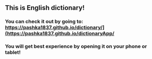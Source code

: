 ## This is English dictionary!
### You can check it out by going to: https://pashka1837.github.io/dictionary/](https://pashka1837.github.io/dictionaryApp/ 
### You will get best experience by opening it on your phone or tablet!
